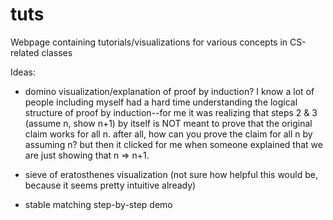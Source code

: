 # tuts

Webpage containing tutorials/visualizations for various concepts in CS-related classes

Ideas:
- domino visualization/explanation of proof by induction? I know a lot of people including myself had a hard time understanding the logical structure of proof by induction--for me it was realizing that steps 2 & 3 (assume n, show n+1) by itself is NOT meant to prove that the original claim works for all n. after all, how can you prove the claim for all n by assuming n? but then it clicked for me when someone explained that we are just showing that n => n+1.

- sieve of eratosthenes visualization (not sure how helpful this would be, because it seems pretty intuitive already)

- stable matching step-by-step demo